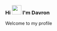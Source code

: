 ### Hi <img src="https://media4.giphy.com/media/v1.Y2lkPTc5MGI3NjExejNnbGIzdmJyYzN0N2o0OHN1NWp1bWZiNmV3aTk2MXpxZnZiaGtwZiZlcD12MV9zdGlja2Vyc19zZWFyY2gmY3Q9cw/gM5qFksULw54NMWyry/giphy.webp" width="30px"> I'm Davron
Welcome to my profile
